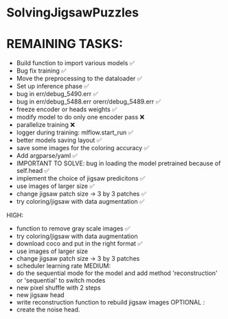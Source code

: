 # SolvingJigsawPuzzles


# REMAINING TASKS:
- Build function to import various models ✅
- Bug fix training ✅
- Move the preprocessing to the dataloader ✅
- Set up inference phase ✅
- bug in err/debug_5490.err ✅
- bug in err/debug_5488.err orerr/debug_5489.err ✅
- freeze encoder or heads weights ✅
- modify model to do only one encoder pass ❌
- parallelize training ❌
- logger during training: mlflow.start_run ✅
- better models saving layout ✅
- save some images for the coloring accuracy ✅
- Add argparse/yaml ✅
- IMPORTANT TO SOLVE: bug in loading the model pretrained because of self.head ✅
- implement the choice of jigsaw predicitons ✅
- use images of larger size ✅
- change jigsaw patch size -> 3 by 3 patches ✅
- try coloring/jigsaw with data augmentation ✅

HIGH:
- function to remove gray scale images ✅
- try coloring/jigsaw with data augmentation
- download coco and put in the right format ✅
- use images of larger size 
- change jigsaw patch size -> 3 by 3 patches
- scheduler learning rate
MEDIUM:
- do the sequential mode for the model and add method 'reconstruction' or 'sequential' to switch modes 
- new pixel shuffle with 2 steps
- new jigsaw head
- write reconstruction function to rebuild jigsaw images
OPTIONAL :
-  create the noise head.